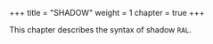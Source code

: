 +++
title = "SHADOW"
weight = 1
chapter = true
+++

This chapter describes the syntax of shadow `RAL`.
